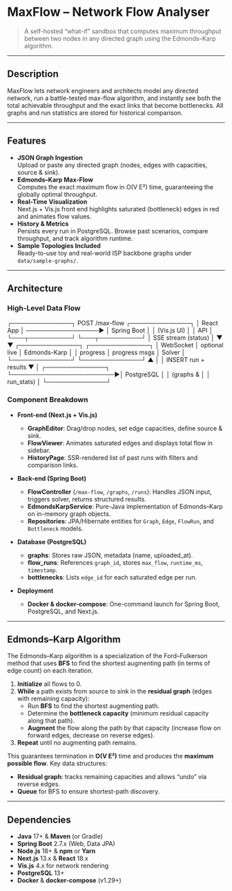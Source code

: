 # MaxFlow – Network Flow Analyser

> A self-hosted “what-if” sandbox that computes maximum throughput between two nodes in any directed graph using the Edmonds–Karp algorithm.

---

## Description

MaxFlow lets network engineers and architects model any directed network, run a battle-tested max-flow algorithm, and instantly see both the total achievable throughput and the exact links that become bottlenecks. All graphs and run statistics are stored for historical comparison.

---

## Features

- **JSON Graph Ingestion**  
  Upload or paste any directed graph (nodes, edges with capacities, source & sink).
- **Edmonds–Karp Max-Flow**  
  Computes the exact maximum flow in O(V E²) time, guaranteeing the globally optimal throughput.
- **Real-Time Visualization**  
  Next.js + Vis.js front end highlights saturated (bottleneck) edges in red and animates flow values.
- **History & Metrics**  
  Persists every run in PostgreSQL. Browse past scenarios, compare throughput, and track algorithm runtime.
- **Sample Topologies Included**  
  Ready-to-use toy and real-world ISP backbone graphs under `data/sample-graphs/`.

---

## Architecture

### High-Level Data Flow

┌──────────────┐   POST /max-flow   ┌──────────────┐
│  React App   │ ─────────────────▶ │ Spring Boot  │
│  (Vis.js UI) │                   │  API         │
└───┬──────────┘                   └───┬──────────┘
    │    SSE stream (status)            │
    ▼                                   ▼
┌──────────────┐                 ┌──────────────┐
│  WebSocket   │ optional live   │ Edmonds-Karp │
│  progress    │ progress msgs   │  Solver      │
└──────────────┘                 └──────────────┘
         ▲                               │
         │   INSERT run + results        ▼
         │                         ┌──────────────┐
         └────────────────────────▶│ PostgreSQL   │
                                   │ (graphs &   │
                                   │  run_stats) │
                                   └──────────────┘


### Component Breakdown

- **Front-end (Next.js + Vis.js)**  
  - **GraphEditor**: Drag/drop nodes, set edge capacities, define source & sink.  
  - **FlowViewer**: Animates saturated edges and displays total flow in sidebar.  
  - **HistoryPage**: SSR-rendered list of past runs with filters and comparison links.

- **Back-end (Spring Boot)**  
  - **FlowController** (`/max-flow`, `/graphs`, `/runs`): Handles JSON input, triggers solver, returns structured results.  
  - **EdmondsKarpService**: Pure-Java implementation of Edmonds–Karp on in-memory graph objects.  
  - **Repositories**: JPA/Hibernate entities for `Graph`, `Edge`, `FlowRun`, and `Bottleneck` models.

- **Database (PostgreSQL)**  
  - **graphs**: Stores raw JSON, metadata (name, uploaded_at).  
  - **flow_runs**: References `graph_id`, stores `max_flow`, `runtime_ms`, `timestamp`.  
  - **bottlenecks**: Lists `edge_id` for each saturated edge per run.

- **Deployment**  
  - **Docker & docker-compose**: One-command launch for Spring Boot, PostgreSQL, and Next.js.

---

## Edmonds–Karp Algorithm

The Edmonds–Karp algorithm is a specialization of the Ford–Fulkerson method that uses **BFS** to find the shortest augmenting path (in terms of edge count) on each iteration.  

1. **Initialize** all flows to 0.  
2. **While** a path exists from source to sink in the **residual graph** (edges with remaining capacity):  
   - Run **BFS** to find the shortest augmenting path.  
   - Determine the **bottleneck capacity** (minimum residual capacity along that path).  
   - **Augment** the flow along the path by that capacity (increase flow on forward edges, decrease on reverse edges).  
3. **Repeat** until no augmenting path remains.  

This guarantees termination in **O(V E²)** time and produces the **maximum possible flow**. Key data structures:  
- **Residual graph**: tracks remaining capacities and allows “undo” via reverse edges.  
- **Queue** for BFS to ensure shortest-path discovery.  

---

## Dependencies

- **Java** 17+ & **Maven** (or Gradle)  
- **Spring Boot** 2.7.x (Web, Data JPA)  
- **Node.js** 18+ & **npm** or **Yarn**  
- **Next.js** 13.x & **React** 18.x  
- **Vis.js** 4.x for network rendering  
- **PostgreSQL** 13+  
- **Docker** & **docker-compose** (v1.29+)

